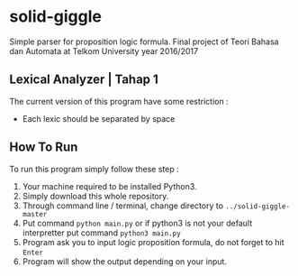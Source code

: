 # solid-giggle
Simple parser for proposition logic formula. Final project of Teori Bahasa dan Automata at Telkom University year 2016/2017

## Lexical Analyzer | Tahap 1
The current version of this program have some restriction :
- Each lexic should be separated by space

## How To Run
To run this program simply follow these step :
1. Your machine required to be installed Python3.
2. Simply download this whole repository.
3. Through command line / terminal, change directory to `../solid-giggle-master`
4. Put command `python main.py` or if python3 is not your default interpretter put command `python3 main.py`
5. Program ask you to input logic proposition formula, do not forget to hit `Enter`
6. Program will show the output depending on your input.
